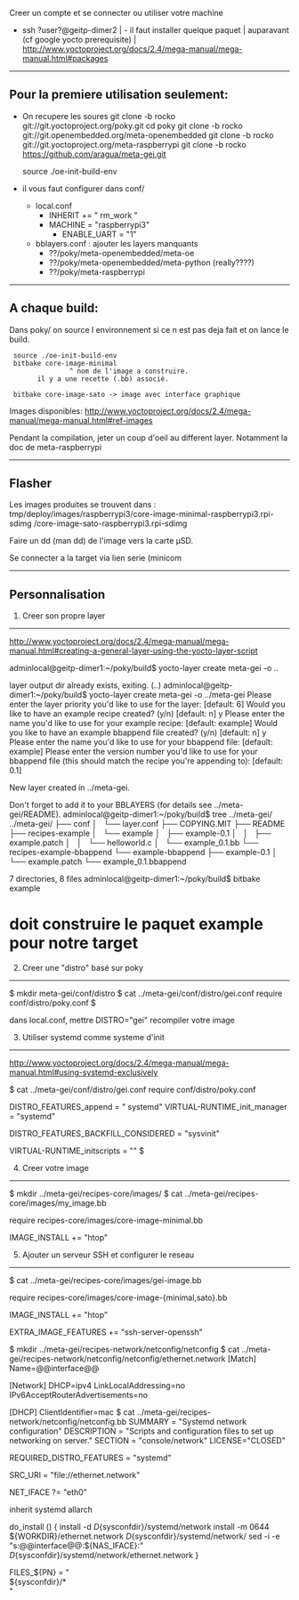 Creer un compte et se connecter      ou     utiliser votre machine
- ssh ?user?@geitp-dimer2             |     - il faut installer quelque paquet 
                                      |	    auparavant (cf google yocto prerequisite)
                                      |     http://www.yoctoproject.org/docs/2.4/mega-manual/mega-manual.html#packages

---------------------------------------
Pour la premiere utilisation seulement:
---------------------------------------

- On recupere les soures
  git clone -b rocko git://git.yoctoproject.org/poky.git
  cd poky
  git clone -b rocko git://git.openembedded.org/meta-openembedded
  git clone -b rocko git://git.yoctoproject.org/meta-raspberrypi
  git clone -b rocko https://github.com/aragua/meta-gei.git

  source ./oe-init-build-env

- il vous faut configurer dans conf/
  - local.conf
	- INHERIT += " rm_work "
	- MACHINE = "raspberrypi3"
    	- ENABLE_UART = "1"
  - bblayers.conf : ajouter les layers manquants
	- ??/poky/meta-openembedded/meta-oe
	- ??/poky/meta-openembedded/meta-python (really????)
	- ??/poky/meta-raspberrypi

---------------
A chaque build:
---------------

Dans poky/ on source l environnement si ce n est pas deja fait et on lance le build.

     source ./oe-init-build-env
     bitbake core-image-minimal
                   ^ nom de l'image a construire.
		   il y a une recette (.bb) associé.

     bitbake core-image-sato -> image avec interface graphique

Images disponibles:
http://www.yoctoproject.org/docs/2.4/mega-manual/mega-manual.html#ref-images

Pendant la compilation, jeter un coup d'oeil au different layer.
Notamment la doc de meta-raspberrypi

-------
Flasher
-------

Les images produites se trouvent dans :
    tmp/deploy/images/raspberrypi3/core-image-minimal-raspberrypi3.rpi-sdimg
	                              /core-image-sato-raspberrypi3.rpi-sdimg

Faire un dd (man dd) de l'image vers la carte µSD.

Se connecter a la target via lien serie (minicom

----------------
Personnalisation
----------------

1. Creer son propre layer
-------------------------

http://www.yoctoproject.org/docs/2.4/mega-manual/mega-manual.html#creating-a-general-layer-using-the-yocto-layer-script

adminlocal@geitp-dimer1:~/poky/build$ yocto-layer create meta-gei -o ..

layer output dir already exists, exiting. (..)
adminlocal@geitp-dimer1:~/poky/build$ yocto-layer create meta-gei -o ../meta-gei
Please enter the layer priority you'd like to use for the layer: [default: 6]
Would you like to have an example recipe created? (y/n) [default: n] y
Please enter the name you'd like to use for your example recipe: [default: example]
Would you like to have an example bbappend file created? (y/n) [default: n] y
Please enter the name you'd like to use for your bbappend file: [default: example]
Please enter the version number you'd like to use for your bbappend file (this should match the recipe you're appending to): [default: 0.1]

New layer created in ../meta-gei.

Don't forget to add it to your BBLAYERS (for details see ../meta-gei/README).
adminlocal@geitp-dimer1:~/poky/build$ tree ../meta-gei/
../meta-gei/
├── conf
│   └── layer.conf
├── COPYING.MIT
├── README
├── recipes-example
│   └── example
│       ├── example-0.1
│       │   ├── example.patch
│       │   └── helloworld.c
│       └── example_0.1.bb
└── recipes-example-bbappend
    └── example-bbappend
            ├── example-0.1
	            │   └── example.patch
		            └── example_0.1.bbappend

7 directories, 8 files
adminlocal@geitp-dimer1:~/poky/build$ bitbake example
# doit construire le paquet example pour notre target

2. Creer une "distro" basé sur poky
-----------------------------------

$ mkdir meta-gei/conf/distro
$ cat ../meta-gei/conf/distro/gei.conf
require conf/distro/poky.conf
$

dans local.conf, mettre DISTRO="gei"
recompiler votre image

3. Utiliser systemd comme systeme d'init
----------------------------------------

http://www.yoctoproject.org/docs/2.4/mega-manual/mega-manual.html#using-systemd-exclusively

$ cat ../meta-gei/conf/distro/gei.conf
require conf/distro/poky.conf

DISTRO_FEATURES_append = " systemd"
VIRTUAL-RUNTIME_init_manager = "systemd"

DISTRO_FEATURES_BACKFILL_CONSIDERED = "sysvinit"

VIRTUAL-RUNTIME_initscripts = ""
$

4. Creer votre image
--------------------

$ mkdir ../meta-gei/recipes-core/images/
$ cat  ../meta-gei/recipes-core/images/my_image.bb

require recipes-core/images/core-image-minimal.bb

IMAGE_INSTALL += "htop"


5. Ajouter un serveur SSH et configurer le reseau
-------------------------------------------------

$ cat  ../meta-gei/recipes-core/images/gei-image.bb

require recipes-core/images/core-image-{minimal,sato}.bb

IMAGE_INSTALL += "htop"

EXTRA_IMAGE_FEATURES += "ssh-server-openssh"

$ mkdir ../meta-gei/recipes-network/netconfig/netconfig
$ cat ../meta-gei/recipes-network/netconfig/netconfig/ethernet.network
[Match]
Name=@@interface@@

[Network]
DHCP=ipv4
LinkLocalAddressing=no
IPv6AcceptRouterAdvertisements=no

[DHCP]
ClientIdentifier=mac
$ cat ../meta-gei/recipes-network/netconfig/netconfig.bb
SUMMARY = "Systemd network configuration"
DESCRIPTION = "Scripts and configuration files to set up networking on server."
SECTION = "console/network"
LICENSE="CLOSED"

REQUIRED_DISTRO_FEATURES = "systemd"

SRC_URI = "file://ethernet.network"

NET_IFACE ?= "eth0"

inherit systemd allarch

do_install () {
	      install -d ${D}${sysconfdir}/systemd/network
              install -m 0644 ${WORKDIR}/ethernet.network ${D}${sysconfdir}/systemd/network/
	      sed -i -e "s:@@interface@@:${NAS_IFACE}:" ${D}${sysconfdir}/systemd/network/ethernet.network
}

FILES_${PN} = " \
	       ${sysconfdir}/* \
"
